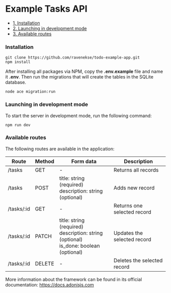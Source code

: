 # Example Tasks API

- [1. Installation](#installation)
- [2. Launching in development mode](#launching-in-development-mode)
- [3. Available routes](#available-routes)

### Installation
```shell
git clone https://github.com/ravenekse/todo-example-app.git
npm install
```

After installing all packages via NPM, copy the **.env.example** file and name it **.env**. Then run the migrations that will create the tables in the SQLite database.

```shell
node ace migration:run
```

### Launching in development mode
To start the server in development mode, run the following command:

```shell
npm run dev
```

### Available routes
The following routes are available in the application:

| Route      | Method | Form data                                                                                   | Description                 |
|------------|--------|---------------------------------------------------------------------------------------------|-----------------------------|
| /tasks     | GET    | -                                                                                           | Returns all records         |
| /tasks     | POST   | title: string (required)<br/>description: string (optional)                                 | Adds new record             |
| /tasks/:id | GET    | -                                                                                           | Returns one selected record |
| /tasks/:id | PATCH  | title: string (required)<br/>description: string (optional)<br/>is_done: boolean (optional) | Updates the selected record |
| /tasks/:id | DELETE | -                                                                                           | Deletes the selected record |

More information about the framework can be found in its official documentation: https://docs.adonisjs.com

